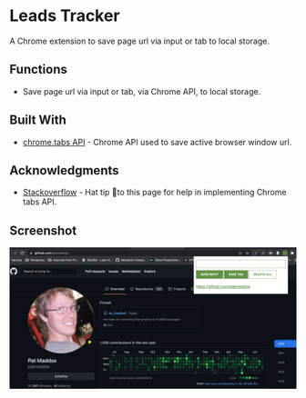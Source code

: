 # Leads Tracker

A Chrome extension to save page url via input or tab to local storage.

## Functions

* Save page url via input or tab, via Chrome API, to local storage.

## Built With

* [chrome.tabs API](https://developer.chrome.com/docs/extensions/reference/tabs/) - Chrome API used to save active browser window url.

## Acknowledgments

* [Stackoverflow](https://stackoverflow.com/questions/6132018/how-can-i-get-the-current-tab-url-for-chrome-extension) - Hat tip 🎩to this page for help in implementing Chrome tabs API.

## Screenshot
![screenshot of app](https://github.com/michellejanosi/leads-tracker/blob/main/screenshot.png "Leads Tracker Chrome Extension")
